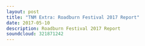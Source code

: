 ```yaml
---
layout: post
title: "TNM Extra: Roadburn Festival 2017 Report"
date: 2017-05-10
description: Roadburn Festival 2017 Report
soundcloud: 321871242
---
```

